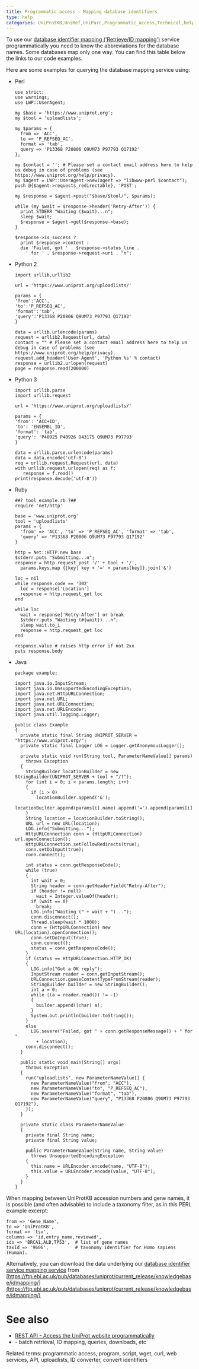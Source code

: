```yaml
---
title: Programmatic access - Mapping database identifiers
type: help
categories: UniProtKB,UniRef,UniParc,Programmatic_access,Technical,help
---
```


To use our [database identifier mapping ('Retrieve/ID mapping')](/help/uploadlists) service programmatically you need to know the abbreviations for the database names. Some databases map only one way. You can find this table below the links to our code examples.

Here are some examples for querying the database mapping service using:

- Perl

      use strict;
      use warnings;
      use LWP::UserAgent;

      my $base = 'https://www.uniprot.org';
      my $tool = 'uploadlists';

      my $params = {
        from => 'ACC',
        to => 'P_REFSEQ_AC',
        format => 'tab',
        query => 'P13368 P20806 Q9UM73 P97793 Q17192'
      };

      my $contact = ''; # Please set a contact email address here to help us debug in case of problems (see https://www.uniprot.org/help/privacy).
      my $agent = LWP::UserAgent->new(agent => "libwww-perl $contact");
      push @{$agent->requests_redirectable}, 'POST';

      my $response = $agent->post("$base/$tool/", $params);

      while (my $wait = $response->header('Retry-After')) {
        print STDERR "Waiting ($wait)...n";
        sleep $wait;
        $response = $agent->get($response->base);
      }

      $response->is_success ?
        print $response->content :
        die 'Failed, got ' . $response->status_line .
          ' for ' . $response->request->uri . "n";

- Python 2

      import urllib,urllib2

      url = 'https://www.uniprot.org/uploadlists/'

      params = {
      'from':'ACC',
      'to':'P_REFSEQ_AC',
      'format':'tab',
      'query':'P13368 P20806 Q9UM73 P97793 Q17192'
      }

      data = urllib.urlencode(params)
      request = urllib2.Request(url, data)
      contact = "" # Please set a contact email address here to help us debug in case of problems (see https://www.uniprot.org/help/privacy).
      request.add_header('User-Agent', 'Python %s' % contact)
      response = urllib2.urlopen(request)
      page = response.read(200000)

- Python 3

      import urllib.parse
      import urllib.request

      url = 'https://www.uniprot.org/uploadlists/'

      params = {
      'from': 'ACC+ID',
      'to': 'ENSEMBL_ID',
      'format': 'tab',
      'query': 'P40925 P40926 O43175 Q9UM73 P97793'
      }

      data = urllib.parse.urlencode(params)
      data = data.encode('utf-8')
      req = urllib.request.Request(url, data)
      with urllib.request.urlopen(req) as f:
         response = f.read()
      print(response.decode('utf-8'))

- Ruby

      ##? tool_example.rb ?##
      require 'net/http'

      base = 'www.uniprot.org'
      tool = 'uploadlists'
      params = {
        'from' => 'ACC', 'to' => 'P_REFSEQ_AC', 'format' => 'tab',
        'query' => 'P13368 P20806 Q9UM73 P97793 Q17192'
      }

      http = Net::HTTP.new base
      $stderr.puts "Submitting...n";
      response = http.request_post '/' + tool + '/',
        params.keys.map {|key| key + '=' + params[key]}.join('&')

      loc = nil
      while response.code == '302'
        loc = response['Location']
        response = http.request_get loc
      end

      while loc
        wait = response['Retry-After'] or break
        $stderr.puts "Waiting (#{wait})...n";
        sleep wait.to_i
        response = http.request_get loc
      end

      response.value # raises http error if not 2xx
      puts response.body

- Java

      package example;

      import java.io.InputStream;
      import java.io.UnsupportedEncodingException;
      import java.net.HttpURLConnection;
      import java.net.URL;
      import java.net.URLConnection;
      import java.net.URLEncoder;
      import java.util.logging.Logger;

      public class Example
      {
        private static final String UNIPROT_SERVER = "https://www.uniprot.org/";
        private static final Logger LOG = Logger.getAnonymousLogger();

        private static void run(String tool, ParameterNameValue[] params)
          throws Exception
        {
          StringBuilder locationBuilder = new StringBuilder(UNIPROT_SERVER + tool + "/?");
          for (int i = 0; i < params.length; i++)
          {
            if (i > 0)
              locationBuilder.append('&');
            locationBuilder.append(params[i].name).append('=').append(params[i].value);
          }
          String location = locationBuilder.toString();
          URL url = new URL(location);
          LOG.info("Submitting...");
          HttpURLConnection conn = (HttpURLConnection) url.openConnection();
          HttpURLConnection.setFollowRedirects(true);
          conn.setDoInput(true);
          conn.connect();

          int status = conn.getResponseCode();
          while (true)
          {
            int wait = 0;
            String header = conn.getHeaderField("Retry-After");
            if (header != null)
              wait = Integer.valueOf(header);
            if (wait == 0)
              break;
            LOG.info("Waiting (" + wait + ")...");
            conn.disconnect();
            Thread.sleep(wait * 1000);
            conn = (HttpURLConnection) new URL(location).openConnection();
            conn.setDoInput(true);
            conn.connect();
            status = conn.getResponseCode();
          }
          if (status == HttpURLConnection.HTTP_OK)
          {
            LOG.info("Got a OK reply");
            InputStream reader = conn.getInputStream();
            URLConnection.guessContentTypeFromStream(reader);
            StringBuilder builder = new StringBuilder();
            int a = 0;
            while ((a = reader.read()) != -1)
            {
              builder.append((char) a);
            }
            System.out.println(builder.toString());
          }
          else
            LOG.severe("Failed, got " + conn.getResponseMessage() + " for "
              + location);
          conn.disconnect();
        }

        public static void main(String[] args)
          throws Exception
        {
          run("uploadlists", new ParameterNameValue[] {
            new ParameterNameValue("from", "ACC"),
            new ParameterNameValue("to", "P_REFSEQ_AC"),
            new ParameterNameValue("format", "tab"),
            new ParameterNameValue("query", "P13368 P20806 Q9UM73 P97793 Q17192"),
          });
        }

        private static class ParameterNameValue
        {
          private final String name;
          private final String value;

          public ParameterNameValue(String name, String value)
            throws UnsupportedEncodingException
          {
            this.name = URLEncoder.encode(name, "UTF-8");
            this.value = URLEncoder.encode(value, "UTF-8");
          }
        }
      }

When mapping between UniProtKB accession numbers and gene names, it is possible (and often advisable) to include a taxonomy filter, as in this PERL example excerpt:

    from => 'Gene_Name',
    to => 'UniProtKB',
    format => 'tsv',
    columns => 'id,entry_name,reviewed',
    ids => 'BRCA1,ALB,TP53',  # list of gene names
    taxId => '9606',          # taxonomy identifier for Homo sapiens (Human).

Alternatively, you can download the data underlying our [database identifier service mapping service](https://www.uniprot.org/uploadlists) from [https://ftp.ebi.ac.uk/pub/databases/uniprot/current_release/knowledgebase/idmapping/](https://ftp.ebi.ac.uk/pub/databases/uniprot/current_release/knowledgebase/idmapping/)

# See also

- [REST API - Access the UniProt website programmatically](https://www.uniprot.org/help/api)
- \- batch retrieval, ID mapping, queries, downloads, etc

Related terms: programmatic access, program, script, wget, curl, web services, API, uploadlists, ID converter, convert identifiers
